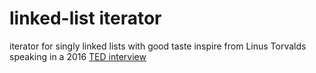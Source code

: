 # linked-list iterator

iterator for singly linked lists with good taste inspire from Linus Torvalds speaking in a 2016 [TED interview](https://www.ted.com/talks/linus_torvalds_the_mind_behind_linux) 
